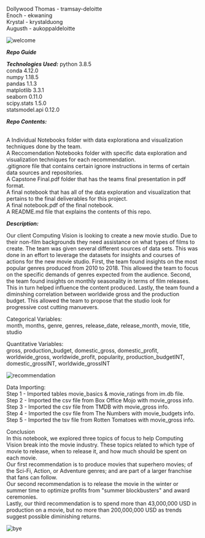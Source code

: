 Dollywood
Thomas - tramsay-deloitte  
Enoch - ekwaning  
Krystal - krystalduong  
Augusth - aukoppaldeloitte  

![welcome](https://media.giphy.com/media/l0MYGb1LuZ3n7dRnO/giphy.gif) 

***Repo Guide***

***Technologies Used:***
python 3.8.5  
conda 4.12.0  
numpy 1.18.5  
pandas 1.1.3  
matplotlib 3.3.1  
seaborn 0.11.0  
scipy.stats 1.5.0  
statsmodel.api 0.12.0  

***Repo Contents:***

<br> A Individual Notebooks folder with data explorationa and visualization techniques done by the team.
<br> A Reccomendation Notebooks folder with specific data exploration and visualization techniques for each recommendation.
<br> .gitignore file that contains certain ignore instructions in terms of certain data sources and repositories.
<br> A Capstone Final.pdf folder that has the teams final presentation in pdf format.
<br> A final notebook that has all of the data exploration and visualization that pertains to the final deliverables for this project.
<br> A final notebook.pdf of the final notebook.
<br> A README.md file that explains the contents of this repo. 

***Description:***

Our client Computing Vision is looking to create a new movie studio. Due to their non-film backgrounds they need assistance on what types of films to create. The team was given several different sources of data sets. This was done in an effort to leverage the datasets for insights and courses of actions for the new movie studio. First, the team found insights on the most popular genres produced from 2010 to 2018. This allowed the team to focus on the specific demands of genres expected from the audience. Second, the team found insights on monthly seasonality in terms of film releases. This in turn helped influence the content produced.  Lastly, the team found a diminshing correlation between worldwide gross and the production budget. This allowed the team to propose that the studio look for progressive cost cutting manuevers.

Categorical Variables: 
<br> month, months, genre, genres, release_date, release_month, movie, title, studio

Quantitative Variables: 
<br> gross, production_budget, domestic_gross, domestic_profit, worldwide_gross, worldwide_profit, popularity, production_budgetINT, domestic_grossINT, worldwide_grossINT

![recommendation](https://media.giphy.com/media/sdjzyK11BKMRK5fw3q/giphy.gif)

Data Importing:
<br>Step 1 - Imported tables movie_basics & movie_ratings from im.db file.
<br>Step 2 - Imported the csv file from Box Office Mojo with movie_gross info. 
<br>Step 3 - Imported the csv file from TMDB with movie_gross info.
<br>Step 4 - Imported the csv file from The Numbers with movie_budgets info.
<br>Step 5 - Imported the tsv file from Rotten Tomatoes with movie_gross info. 

Conclusion
<br>In this notebook, we explored three topics of focus to help Computing Vision break into the movie industry. These topics related to which type of movie to release, when to release it, and how much should be spent on each movie.
<br>Our first recommendation is to produce movies that superhero movies; of the Sci-Fi, Action, or Adventure genres; and are part of a larger franchise that fans can follow.
<br>Our second recommendation is to release the movie in the winter or summer time to optimize profits from "summer blockbusters" and award ceremonies.
<br>Lastly, our third recommendation is to spend more than 43,000,000 USD in production on a movie, but no more than 200,000,000 USD as trends suggest possible diminishing returns.

![bye](https://media.giphy.com/media/m9eG1qVjvN56H0MXt8/giphy.gif) 
